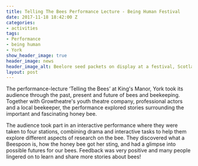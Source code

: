 ```yaml
---
title: Telling The Bees Performance Lecture - Being Human Festival
date: 2017-11-18 18:42:00 Z
categories:
- activities
tags:
- Performance
- being human
- York
show_header_image: true
header_image: news
header_image_alt: Beelore seed packets on display at a festival, Scotland 2015
layout: post
---
```


The performance-lecture ‘Telling the Bees’ at King's Manor, York took its audience through the past, present and future of bees and beekeeping. Together with Growtheatre's youth theatre company, professional actors and a local beekeeper, the performance explored stories surrounding the important and fascinating honey bee.

The audience took part in an interactive performance where they were taken to four stations, combining drama and interactive tasks to help them explore different aspects of research on the bee. They discovered what a Beespoon is, how the honey bee got her sting, and had a glimpse into possible futures for our bees. Feedback was very positive and many people lingered on to learn and share more stories about bees!
